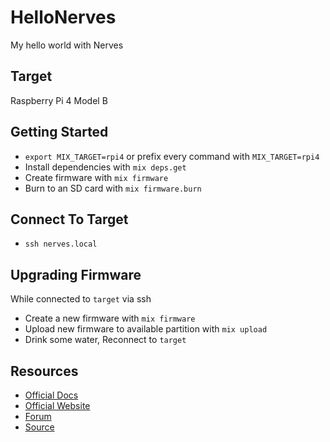 # HelloNerves

My hello world with Nerves


## Target

Raspberry Pi 4 Model B


## Getting Started

  * `export MIX_TARGET=rpi4` or prefix every command with `MIX_TARGET=rpi4`
  * Install dependencies with `mix deps.get`
  * Create firmware with `mix firmware`
  * Burn to an SD card with `mix firmware.burn`


## Connect To Target
  
  * `ssh nerves.local`


## Upgrading Firmware

While connected to `target` via ssh

  * Create a new firmware with `mix firmware`
  * Upload new firmware to available partition with `mix upload`
  * Drink some water, Reconnect to `target`


## Resources

  * [Official Docs](https://hexdocs.pm/nerves/getting-started.html)
  * [Official Website](https://nerves-project.org/)
  * [Forum](https://elixirforum.com/c/nerves-forum)
  * [Source](https://github.com/nerves-project/nerves)
